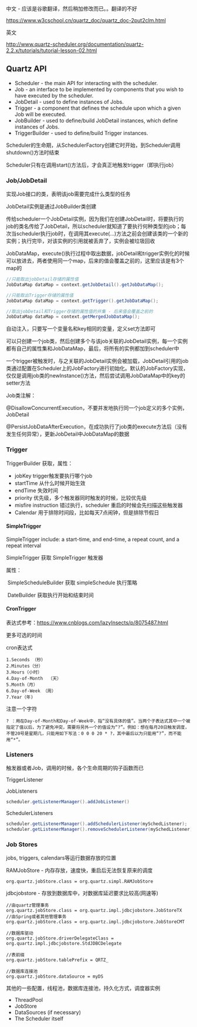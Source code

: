 中文 - 应该是谷歌翻译，然后稍加修改而已。。翻译的不好

https://www.w3cschool.cn/quartz_doc/quartz_doc-2put2clm.html

英文

http://www.quartz-scheduler.org/documentation/quartz-2.2.x/tutorials/tutorial-lesson-02.html



## Quartz API

- Scheduler - the main API for interacting with the scheduler.
- Job - an interface to be implemented by components that you wish to have executed by the scheduler.
- JobDetail - used to define instances of Jobs.
- Trigger - a component that defines the schedule upon which a given Job will be executed.
- JobBuilder - used to define/build JobDetail instances, which define instances of Jobs.
- TriggerBuilder - used to define/build Trigger instances.



Scheduler的生命期，从SchedulerFactory创建它时开始，到Scheduler调用shutdown()方法时结束

Scheduler只有在调用start()方法后，才会真正地触发trigger（即执行job）



### Job/JobDetail

实现Job接口的类，表明该job需要完成什么类型的任务 



JobDetail实例是通过JobBuilder类创建

传给scheduler一个JobDetail实例，因为我们在创建JobDetail时，将要执行的job的类名传给了JobDetail，所以scheduler就知道了要执行何种类型的job；每次当scheduler执行job时，在调用其execute(…)方法之前会创建该类的一个新的实例；执行完毕，对该实例的引用就被丢弃了，实例会被垃圾回收 



JobDataMap，execute()执行过程中取出数据，jobDetail和trigger实例化的时候可以放进去，两者使用同一个map，后来的值会覆盖之前的，这里应该是有3个map的

```java
//只能取出jobDetail存储的属性值
JobDataMap dataMap = context.getJobDetail().getJobDataMap();

//只能取出Trigger存储的属性值
JobDataMap dataMap = context.getTrigger().getJobDataMap();

//取出jobDetail和Trigger存储的属性值的并集 - 后来值会覆盖之前的
JobDataMap dataMap = context.getMergedJobDataMap();
```

自动注入，只要写一个变量名和key相同的变量，定义set方法即可



可以只创建一个job类，然后创建多个与该job关联的JobDetail实例，每一个实例都有自己的属性集和JobDataMap，最后，将所有的实例都加到scheduler中 

一个trigger被触发时，与之关联的JobDetail实例会被加载，JobDetail引用的job类通过配置在Scheduler上的JobFactory进行初始化。默认的JobFactory实现，仅仅是调用job类的newInstance()方法，然后尝试调用JobDataMap中的key的setter方法 



Job类注解：

@DisallowConcurrentExecution，不要并发地执行同一个job定义的多个实例，JobDetail

@PersistJobDataAfterExecution，在成功执行了job类的execute方法后（没有发生任何异常），更新JobDetail中JobDataMap的数据



### Trigger



TriggerBuilder 获取，属性：

- jobKey trigger触发要执行哪个job
- startTime 从什么时候开始生效
- endTime 失效时间
- priority 优先级，多个触发器同时触发的时候，比较优先级
- misfire instruction 错过执行，scheduler 重启的时候会先扫描这些触发器
- Calendar 用于排除时间段，比如每天7点闹钟，但是排除节假日



#### SimpleTrigger 

SimpleTrigger include: a start-time, and end-time, a repeat count, and a repeat interval 

SimpleTrigger 获取 SimpleTrigger 触发器

属性：

​	SimpleScheduleBuilder 获取 simpleSchedule 执行策略

​	DateBuilder 获取执行开始和结束时间

#### CronTrigger

表达式参考：https://www.cnblogs.com/lazyInsects/p/8075487.html

更多可选的时间

cron表达式

```shell
1.Seconds （秒）
2.Minutes（分）
3.Hours（小时）
4.Day-of-Month  （天）
5.Month（月）
6.Day-of-Week （周）
7.Year（年)
```



注意一个字符

```shell
? ：用在Day-of-Month和Day-of-Week中，指“没有具体的值”。当两个子表达式其中一个被指定了值以后，为了避免冲突，需要将另外一个的值设为“?”。例如：想在每月20日触发调度，不管20号是星期几，只能用如下写法：0 0 0 20 * ?，其中最后以为只能用“?”，而不能用“*”。
```



### Listeners

触发器或者Job，调用的时候，各个生命周期的钩子函数而已

TriggerListener

JobListeners

```java
scheduler.getListenerManager().addJobListener()
```

SchedulerListeners

```java
scheduler.getListenerManager().addSchedulerListener(mySchedListener);
scheduler.getListenerManager().removeSchedulerListener(mySchedListener);
```



### Job Stores

jobs, triggers, calendars等运行数据存放的位置



RAMJobStore - 内存存放，速度快，重启后无法恢复原来的调度

```shell
org.quartz.jobStore.class = org.quartz.simpl.RAMJobStore
```



jdbcjobstore - 存放到数据库中，对数据库延迟要求比较高(网速等)

```shell
//由quartz管理事务
org.quartz.jobStore.class = org.quartz.impl.jdbcjobstore.JobStoreTX
//由Spring或者其他管理事务
org.quartz.jobStore.class = org.quartz.impl.jdbcjobstore.JobStoreCMT

//数据库驱动
org.quartz.jobStore.driverDelegateClass = org.quartz.impl.jdbcjobstore.StdJDBCDelegate

//表前缀
org.quartz.jobStore.tablePrefix = QRTZ_

//数据库连接池
org.quartz.jobStore.dataSource = myDS

```



其他的一些配置，线程池，数据库连接池，持久化方式，调度器实例

- ThreadPool
- JobStore
- DataSources (if necessary)
- The Scheduler itself



